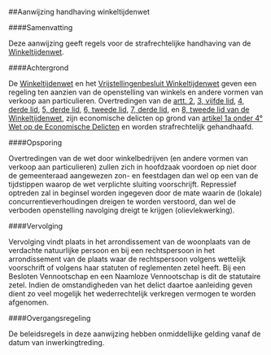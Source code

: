 <meta http-equiv='Content-Type' content='text/html; charset=utf-8' />

##Aanwijzing handhaving winkeltijdenwet

####Samenvatting

Deze aanwijzing geeft regels voor de strafrechtelijke handhaving van de [Winkeltijdenwet](../../../../../wet/winkeltijdenwet/BWBR0007952/README.md).    

####Achtergrond

De [Winkeltijdenwet](../../../../../wet/winkeltijdenwet/BWBR0007952/README.md) en het [Vrijstellingenbesluit Winkeltijdenwet](../../../../../AMvB/vrijstellingenbesluit/winkeltijdenwet/BWBR0007953/README.md) geven een regeling ten aanzien van de openstelling van winkels en andere vormen van verkoop aan particulieren. Overtredingen van de [artt. 2](../../../../../wet/winkeltijdenwet/BWBR0007952/README.md), [3, vijfde lid](../../../../../wet/winkeltijdenwet/BWBR0007952/README.md), [4, derde lid](../../../../../wet/winkeltijdenwet/BWBR0007952/README.md), [5, derde lid](../../../../../wet/winkeltijdenwet/BWBR0007952/README.md), [6, tweede lid](../../../../../wet/winkeltijdenwet/BWBR0007952/README.md), [7, derde lid](../../../../../wet/winkeltijdenwet/BWBR0007952/README.md), en [8, tweede lid van de Winkeltijdenwet](../../../../../wet/winkeltijdenwet/BWBR0007952/README.md), zijn economische delicten op grond van [artikel 1a onder 4° Wet op de Economische Delicten](../../../../../wet/wet/op/de/economische/delicten/BWBR0002063/README.md) en worden strafrechtelijk gehandhaafd.    

####Opsporing

Overtredingen van de wet door winkelbedrijven (en andere vormen van verkoop aan particulieren) zullen zich in hoofdzaak voordoen op niet door de gemeenteraad aangewezen zon- en feestdagen dan wel op een van de tijdstippen waarop de wet verplichte sluiting voorschrijft. Repressief optreden zal in beginsel worden ingegeven door de mate waarin de (lokale) concurrentieverhoudingen dreigen te worden verstoord, dan wel de verboden openstelling navolging dreigt te krijgen (olievlekwerking).    

####Vervolging

Vervolging vindt plaats in het arrondissement van de woonplaats van de verdachte natuurlijke persoon en bij een rechtspersoon in het arrondissement van de plaats waar de rechtspersoon volgens wettelijk voorschrift of volgens haar statuten of reglementen zetel heeft. Bij een Besloten Vennootschap en een Naamloze Vennootschap is dit de statutaire zetel. Indien de omstandigheden van het delict daartoe aanleiding geven dient zo veel mogelijk het wederrechtelijk verkregen vermogen te worden afgenomen.    

####Overgangsregeling

De beleidsregels in deze aanwijzing hebben onmiddellijke gelding vanaf de datum van inwerkingtreding.     
